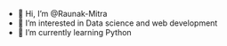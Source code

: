 - 👋 Hi, I’m @Raunak-Mitra
- 👀 I’m interested in Data science and web development
- 🌱 I’m currently learning Python

<!---
Raunak-Mitra/Raunak-Mitra is a ✨ special ✨ repository because its `README.md` (this file) appears on your GitHub profile.
You can click the Preview link to take a look at your changes.
--->

